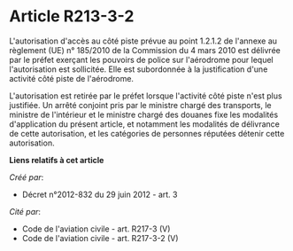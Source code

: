 # Article R213-3-2

L'autorisation d'accès au côté piste prévue au point 1.2.1.2 de l'annexe au règlement (UE) n° 185/2010 de la Commission du 4
mars 2010 est délivrée par le préfet exerçant les pouvoirs de police sur l'aérodrome pour lequel l'autorisation est
sollicitée. Elle est subordonnée à la justification d'une activité côté piste de l'aérodrome. 

L'autorisation est retirée par le préfet lorsque l'activité côté piste n'est plus justifiée. Un arrêté conjoint pris par le
ministre chargé des transports, le ministre de l'intérieur et le ministre chargé des douanes fixe les modalités d'application
du présent article, et notamment les modalités de délivrance de cette autorisation, et les catégories de personnes réputées
détenir cette autorisation.

**Liens relatifs à cet article**

_Créé par_:

  - Décret n°2012-832 du 29 juin 2012 - art. 3

_Cité par_:

  - Code de l'aviation civile - art. R217-3 (V)
  - Code de l'aviation civile - art. R217-3-2 (V)
